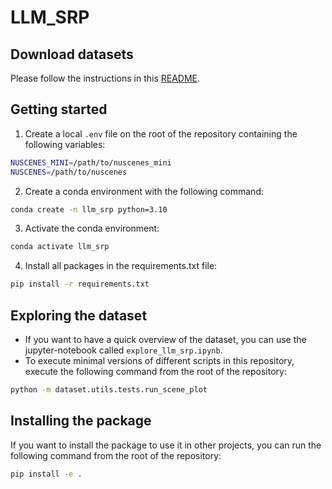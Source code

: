 # LLM_SRP

## Download datasets
Please follow the instructions in this [README](./dataset/README.md).

## Getting started
1. Create a local `.env` file on the root of the repository containing the following variables:
```bash
NUSCENES_MINI=/path/to/nuscenes_mini
NUSCENES=/path/to/nuscenes
```
2. Create a conda environment with the following command:
```bash
conda create -n llm_srp python=3.10
```
3. Activate the conda environment:
```bash
conda activate llm_srp
```
4. Install all packages in the requirements.txt file:
```bash
pip install -r requirements.txt
```

## Exploring the dataset
- If you want to have a quick overview of the dataset, you can use the jupyter-notebook called `explore_llm_srp.ipynb`.
- To execute minimal versions of different scripts in this repository, execute the following command from the root of the repository:
```bash
python -m dataset.utils.tests.run_scene_plot
```

## Installing the package
If you want to install the package to use it in other projects, you can run the following command from the root of the repository:
```bash
pip install -e .
```